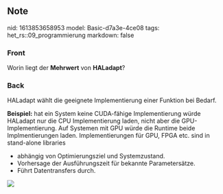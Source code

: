 ## Note
nid: 1613853658953
model: Basic-d7a3e-4ce08
tags: het_rs::09_programmierung
markdown: false

### Front
Worin liegt der <b>Mehrwert</b> von <b>HALadapt</b>?

### Back
HALadapt wählt die geeignete Implementierung einer Funktion bei
Bedarf.
<div>
  <b>Beispiel:</b> hat ein System keine CUDA-fähige Implementierung
  würde HALadapt nur die CPU Implementierung laden, nicht aber die
  GPU-Implementierung. Auf Systemen mit GPU würde die Runtime beide
  Implmentierungen laden. Implementierungen für GPU, FPGA etc. sind
  in stand-alone libraries
</div>
<div>
  <div>
    <ul>
      <li>abhängig von Optimierungsziel und Systemzustand.
      <li>Vorhersage der Ausführungszeit für bekannte
      Parametersätze.
      <li>Führt Datentransfers durch.
    </ul>
    <div><img src="84250043.png"></div>
  </div>
</div>
